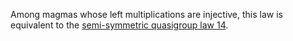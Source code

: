 Among magmas whose left multiplications are injective, this law is equivalent to the [semi-symmetric quasigroup law 14](https://teorth.github.io/equational_theories/implications/?14).
